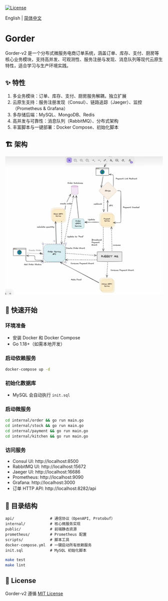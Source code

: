 [![License](https://img.shields.io/badge/License-MIT-yellow.svg)](https://opensource.org/licenses/MIT)

<!-- ![logo](./docs/images/logo.png) -->

English | [简体中文](README_cn.md)

# Gorder

Gorder-v2 是一个分布式微服务电商订单系统，涵盖订单、库存、支付、厨房等核心业务模块，支持高并发、可观测性、服务注册与发现、消息队列等现代云原生特性，适合学习与生产环境实践。

## ✨ 特性

1. 多业务模块：订单、库存、支付、厨房服务解耦，独立扩展
2. 云原生支持：服务注册发现（Consul）、链路追踪（Jaeger）、监控（Prometheus & Grafana）
3. 多存储后端：MySQL、MongoDB、Redis
4. 高并发与可靠性：消息队列（RabbitMQ）、分布式架构
5. 丰富脚本与一键部署：Docker Compose、初始化脚本

## 🏗️ 架构

![Architecture](.\images\architecture.jpg)

## 🚀 快速开始

### 环境准备

- 安装 Docker 和 Docker Compose
- Go 1.18+（如需本地开发）

### 启动依赖服务

```bash
docker-compose up -d
```

### 初始化数据库

- MySQL 会自动执行 `init.sql`

### 启动微服务

```bash
cd internal/order && go run main.go
cd internal/stock && go run main.go
cd internal/payment && go run main.go
cd internal/kitchen && go run main.go
```

### 访问服务

- Consul UI: http://localhost:8500
- RabbitMQ UI: http://localhost:15672
- Jaeger UI: http://localhost:16686
- Prometheus: http://localhost:9090
- Grafana: http://localhost:3000
- 订单 HTTP API: http://localhost:8282/api

## 📂 目录结构

```text
api/                # 通信协议（OpenAPI, Protobuf）
internal/           # 核心微服务实现
public/             # 前端静态资源
prometheus/         # Prometheus 配置
scripts/            # 脚本工具
docker-compose.yml  # 一键启动所有依赖服务
init.sql            # MySQL 初始化脚本
```

```bash
make test
make lint
```

## 📝 License

Gorder-v2 遵循 [MIT License](LICENSE)

